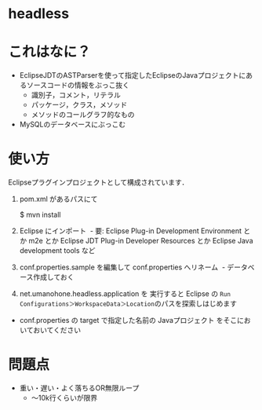 headless
========

# これはなに？
* EclipseJDTのASTParserを使って指定したEclipseのJavaプロジェクトにあるソースコードの情報をぶっこ抜く
    * 識別子，コメント，リテラル
    * パッケージ，クラス，メソッド
    * メソッドのコールグラフ的なもの
* MySQLのデータベースにぶっこむ

# 使い方
Eclipseプラグインプロジェクトとして構成されています．

1. pom.xml があるパスにて

    $ mvn install

2. Eclipse にインポート
  - 要: Eclipse Plug-in Development Environment とか m2e とか Eclipse JDT Plug-in Developer Resources とか Eclipse Java development tools など	
3. conf.properties.sample を編集して conf.properties へリネーム
  - データベース作成しておく
  
4. net.umanohone.headless.application を 実行すると Eclipse の `Run Configurations＞WorkspaceData＞Location`のパスを探索しはじめます
  - conf.properties の target で指定した名前の Javaプロジェクト をそこにおいておいてください

# 問題点
* 重い・遅い・よく落ちるOR無限ループ
  * 〜10k行くらいが限界
